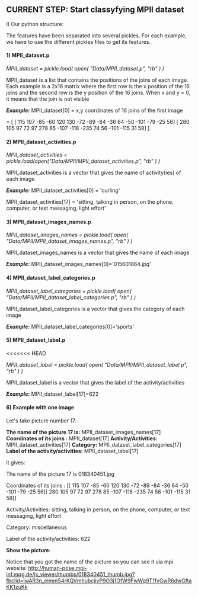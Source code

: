 ## CURRENT STEP: Start classyfying MPII dataset

I) Our python structure:

The features have been separated into several pickles. For each example, we have to use the different pickles files to get its features.

#### **1) MPII_dataset.p**

*MPII_dataset = pickle.load( open( "Data/MPII_dataset.p", "rb" ) )*

MPII_dataset is a list that contains the positions of the joins of each image.
Each example is a 2x16 matrix where the first row is the x position of the 16 joins and the second row is the y position of the 16 joins. When x and y = 0, it means that the join is not visible

***Example:*** 
MPII_dataset[0] = x,y coordinates of 16 joins of the first image  

=  [ [ 115  107  -85  -60  120  130  -72  -89  -84  -36   64  -50 -101  -79 -25   56] [ 280  105   97   72   97  278   85 -107 -118 -235   74   56 -101 -115 31   58] ]

#### **2) MPII_dataset_activities.p**

*MPII_dataset_activities = pickle.load(open("Data/MPII/MPII_dataset_activities.p", "rb" ) )*

MPII_dataset_activities is a vector that gives the name of activity(ies) of each image

***Example:*** 
MPII_dataset_activities[0] = 'curling'

MPII_dataset_activities[17] = 'sitting, talking in person, on the phone, computer, or text messaging, light effort'

#### **3) MPII_dataset_images_names.p**

*MPII_dataset_images_names = pickle.load( open( "Data/MPII/MPII_dataset_images_names.p", "rb" ) )*

MPII_dataset_images_names is a vector that gives the name of each image

***Example:***
MPII_dataset_images_names[0]='015601864.jpg'

#### **4) MPII_dataset_label_categories.p**

*MPII_dataset_label_categories = pickle.load( open( "Data/MPII/MPII_dataset_label_categories.p", "rb" ) )*

MPII_dataset_label_categories is a vector that gives the category of each image

***Example:***
MPII_dataset_label_categories[0]='sports'

#### **5)  MPII_dataset_label.p**
<<<<<<< HEAD

*MPII_dataset_label = pickle.load( open( "Data/MPII/MPII_dataset_label.p", "rb" ) )*

MPII_dataset_label is a vector that gives the label of the activity/activities

***Example:***
MPII_dataset_label[17]=622

#### **6)  Example with one image**

Let's take picture number 17.

**The name of the picture 17 is:** MPII_dataset_images_names[17]
**Coordinates of its joins :** MPII_dataset[17]
**Activity/Activities:** MPII_dataset_activities[17]
**Category:** MPII_dataset_label_categories[17]
**Label of the activity/activities:** MPII_dataset_label[17]

it gives:

The name of the picture 17 is 018340451.jpg

Coordinates of its joins  :  [[ 115  107  -85  -60  120  130  -72  -89  -84  -36   64  -50 -101  -79
-25   56][ 280  105   97   72   97  278   85 -107 -118 -235   74   56 -101 -115
31   58]]

Activity/Activities:  sitting, talking in person, on the phone, computer, or text messaging, light effort

Category:  miscellaneous

Label of the activity/activities:  622

**Show the picture:**

Notice that you got the name of the picture so you can see it via mpi website: 
http://human-pose.mpi-inf.mpg.de/js_viewer/thumbs/018340451_thumb.jpg?fbclid=IwAR3n_eimmS4rKQVmhubcjivP9O3j1OfW9FwWq9T1fvGwR6dwGftaKK1zuKk
